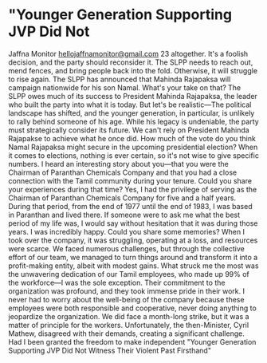 # "Younger Generation Supporting JVP Did Not

Jaffna Monitor
hellojaffnamonitor@gmail.com
23
altogether. It's a foolish decision, and the party 
should reconsider it. The SLPP needs to reach 
out, mend fences, and bring people back into 
the fold. Otherwise, it will struggle to rise 
again.
The SLPP has announced that Mahinda 
Rajapaksa will campaign nationwide 
for his son Namal. What's your take on 
that?
The SLPP owes much of its success to 
President Mahinda Rajapaksa, the leader who 
built the party into what it is today. But let's be 
realistic—The political landscape has shifted, 
and the younger generation, in particular, is 
unlikely to rally behind someone of his age. 
While his legacy is undeniable, the party must 
strategically consider its future. We can't rely 
on President Mahinda Rajapakse to achieve 
what he once did.
How much of the vote do you think 
Namal Rajapaksa might secure in the 
upcoming presidential election?
When it comes to elections, nothing is 
ever certain, so it's not wise to give specific 
numbers.
I heard an interesting story about 
you—that you were the Chairman 
of Paranthan Chemicals Company 
and that you had a close connection 
with the Tamil community during 
your tenure. Could you share your 
experiences during that time?
Yes, I had the privilege of serving as the 
Chairman of Paranthan Chemicals Company 
for five and a half years. During that period, 
from the end of 1977 until the end of 1983, 
I was based in Paranthan and lived there. If 
someone were to ask me what the best period 
of my life was, I would say without hesitation 
that it was during those years. I was incredibly 
happy.
Could you share some memories?
When I took over the company, it was 
struggling, operating at a loss, and resources 
were scarce. We faced numerous challenges, 
but through the collective effort of our team, 
we managed to turn things around and 
transform it into a profit-making entity, albeit 
with modest gains.
What struck me the most was the unwavering 
dedication of our Tamil employees, who 
made up 99% of the workforce—I was the 
sole exception. Their commitment to the 
organization was profound, and they took 
immense pride in their work. I never had to 
worry about the well-being of the company 
because these employees were both responsible 
and cooperative, never doing anything to 
jeopardize the organization.
We did face a month-long strike, but it 
was a matter of principle for the workers. 
Unfortunately, the then-Minister, Cyril 
Mathew, disagreed with their demands, 
creating a significant challenge. Had I been 
granted the freedom to make independent 
"Younger Generation Supporting JVP Did Not 
Witness Their Violent Past Firsthand"

